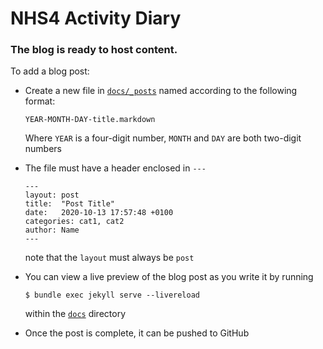 # NHS4 Activity Diary

### The blog is ready to host content.

To add a blog post:

- Create a new file in [`docs/_posts`](docs/_posts) named according to the following format:

    `YEAR-MONTH-DAY-title.markdown`
    
    Where `YEAR` is a four-digit number, `MONTH` and `DAY` are both two-digit numbers

- The file must have a header enclosed in `---`
    ```
    ---
    layout: post
    title:  "Post Title"
    date:   2020-10-13 17:57:48 +0100
    categories: cat1, cat2
    author: Name
    ---
    ```
    note that the `layout` must always be `post`

- You can view a live preview of the blog post as you write it by running
    ```
    $ bundle exec jekyll serve --livereload
    ```
    within the [`docs`](docs/) directory

- Once the post is complete, it can be pushed to GitHub